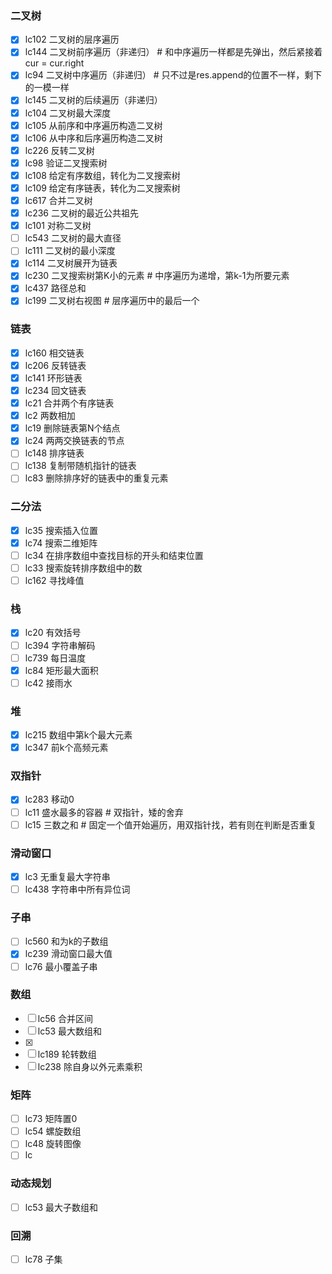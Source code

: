 ### 二叉树

- [x] lc102 二叉树的层序遍历
- [x] lc144 二叉树前序遍历（非递归）    # 和中序遍历一样都是先弹出，然后紧接着cur = cur.right
- [x] lc94 二叉树中序遍历（非递归）    # 只不过是res.append的位置不一样，剩下的一模一样
- [x] lc145 二叉树的后续遍历（非递归）
- [x] lc104 二叉树最大深度
- [x] lc105 从前序和中序遍历构造二叉树
- [x] lc106 从中序和后序遍历构造二叉树
- [x] lc226 反转二叉树
- [x] lc98 验证二叉搜索树
- [x] lc108 给定有序数组，转化为二叉搜索树
- [x] lc109 给定有序链表，转化为二叉搜索树
- [x] lc617 合并二叉树
- [x] lc236 二叉树的最近公共祖先
- [x] lc101 对称二叉树
- [ ] lc543 二叉树的最大直径
- [ ] lc111 二叉树的最小深度
- [x] lc114 二叉树展开为链表
- [x] lc230 二叉搜索树第K小的元素    # 中序遍历为递增，第k-1为所要元素
- [x] lc437 路径总和
- [x] lc199 二叉树右视图    # 层序遍历中的最后一个

### 链表

- [x] lc160 相交链表
- [x] lc206 反转链表
- [x] lc141 环形链表
- [x] lc234 回文链表
- [x] lc21 合并两个有序链表
- [x] lc2 两数相加
- [x] lc19 删除链表第N个结点
- [x] lc24 两两交换链表的节点
- [ ] lc148 排序链表
- [ ] lc138 复制带随机指针的链表
- [ ] lc83 删除排序好的链表中的重复元素

### 二分法

- [x] lc35 搜索插入位置
- [x] lc74 搜索二维矩阵
- [ ] lc34 在排序数组中查找目标的开头和结束位置
- [ ] lc33 搜索旋转排序数组中的数
- [ ] lc162 寻找峰值

### 栈

- [x] lc20 有效括号
- [ ] lc394 字符串解码
- [ ] lc739 每日温度
- [x] lc84 矩形最大面积
- [ ] lc42 接雨水

### 堆

- [x] lc215 数组中第k个最大元素
- [x] lc347 前k个高频元素

### 双指针

- [x] lc283 移动0
- [ ] lc11 盛水最多的容器    # 双指针，矮的舍弃
- [ ] lc15 三数之和    # 固定一个值开始遍历，用双指针找，若有则在判断是否重复

### 滑动窗口

- [x] lc3 无重复最大字符串
- [ ] lc438 字符串中所有异位词

### 子串

- [ ] lc560 和为k的子数组
- [x] lc239 滑动窗口最大值
- [ ] lc76 最小覆盖子串

### 数组

- [ ] lc56 合并区间
- [ ] lc53 最大数组和
- [x] 
- [ ] lc189 轮转数组
- [ ] lc238 除自身以外元素乘积

### 矩阵

- [ ] lc73 矩阵置0
- [ ] lc54 螺旋数组
- [ ] lc48 旋转图像
- [ ] lc

### 动态规划

- [ ] lc53 最大子数组和

### 回溯

- [ ] lc78 子集
